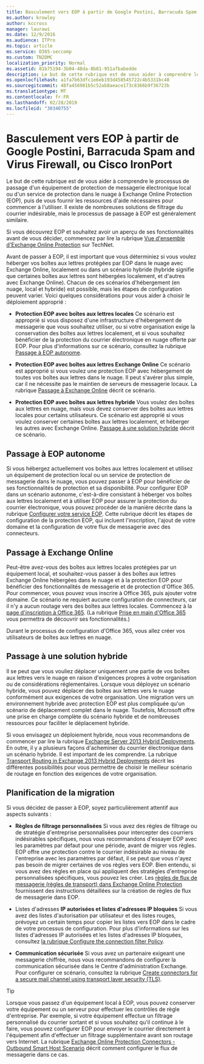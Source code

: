 ```yaml
---
title: Basculement vers EOP à partir de Google Postini, Barracuda Spam and Virus Firewall, ou Cisco IronPort
ms.author: krowley
author: kccross
manager: laurawi
ms.date: 12/9/2016
ms.audience: ITPro
ms.topic: article
ms.service: O365-seccomp
ms.custom: TN2DMC
localization_priority: Normal
ms.assetid: 81b75194-3b04-48da-8b81-951afbabedde
description: Le but de cette rubrique est de vous aider à comprendre le processus de passage d'un équipement de protection de messagerie électronique local ou d'un service de protection dans le nuage à Exchange Online Protection (EOP), puis de vous fournir les ressources d'aide nécessaires pour commencer à l'utiliser.
ms.openlocfilehash: a1fa7b63dfc1e6eb193d458545722c4b5331bc48
ms.sourcegitcommit: 48fa456981b5c52ab8aeace173c8366b9f36723b
ms.translationtype: MT
ms.contentlocale: fr-FR
ms.lasthandoff: 02/28/2019
ms.locfileid: "30340755"
---
```

# <a name="switch-to-eop-from-google-postini-the-barracuda-spam-and-virus-firewall-or-cisco-ironport"></a>Basculement vers EOP à partir de Google Postini, Barracuda Spam and Virus Firewall, ou Cisco IronPort

 Le but de cette rubrique est de vous aider à comprendre le processus de passage d'un équipement de protection de messagerie électronique local ou d'un service de protection dans le nuage à Exchange Online Protection (EOP), puis de vous fournir les ressources d'aide nécessaires pour commencer à l'utiliser. Il existe de nombreuses solutions de filtrage du courrier indésirable, mais le processus de passage à EOP est généralement similaire.
  
Si vous découvrez EOP et souhaitez avoir un aperçu de ses fonctionnalités avant de vous décider, commencez par lire la rubrique [Vue d'ensemble d'Exchange Online Protection](exchange-online-protection-overview.md) sur TechNet. 
  
Avant de passer à EOP, il est important que vous déterminiez si vous voulez héberger vos boîtes aux lettres protégées par EOP dans le nuage avec Exchange Online, localement ou dans un scénario hybride (hybride signifie que certaines boîtes aux lettres sont hébergées localement, et d'autres avec Exchange Online). Chacun de ces scénarios d'hébergement (en nuage, local et hybride) est possible, mais les étapes de configuration peuvent varier. Voici quelques considérations pour vous aider à choisir le déploiement approprié :
  
- **Protection EOP avec boîtes aux lettres locales** Ce scénario est approprié si vous disposez d'une infrastructure d'hébergement de messagerie que vous souhaitez utiliser, ou si votre organisation exige la conservation des boîtes aux lettres localement, et si vous souhaitez bénéficier de la protection du courrier électronique en nuage offerte par EOP. Pour plus d'informations sur ce scénario, consultez la rubrique [Passage à EOP autonome](#BKMK_SwitchStandalone.md). 
    
- **Protection EOP avec boîtes aux lettres Exchange Online** Ce scénario est approprié si vous voulez une protection EOP avec hébergement de toutes vos boîtes aux lettres dans le nuage. Il peut s'avérer plus simple, car il ne nécessite pas le maintien de serveurs de messagerie locaux. La rubrique [Passage à Exchange Online](switch-to-eop-from-google-postini-the-barracuda-spam-and-virus-firewall-or-cisco.md#BKMK_SwitchEXO) décrit ce scénario. 
    
- **Protection EOP avec boîtes aux lettres hybride** Vous voulez des boîtes aux lettres en nuage, mais vous devez conserver des boîtes aux lettres locales pour certains utilisateurs. Ce scénario est approprié si vous voulez conserver certaines boîtes aux lettres localement, et héberger les autres avec Exchange Online. [Passage à une solution hybride](#BKMK_SwitchHybrid.md) décrit ce scénario. 
    
## <a name="switch-to-eop-standalone"></a>Passage à EOP autonome
<a name="BKMK_SwitchStandalone"> </a>

Si vous hébergez actuellement vos boîtes aux lettres localement et utilisez un équipement de protection local ou un service de protection de messagerie dans le nuage, vous pouvez passer à EOP pour bénéficier de ses fonctionnalités de protection et sa disponibilité. Pour configurer EOP dans un scénario autonome, c'est-à-dire consistant à héberger vos boîtes aux lettres localement et à utiliser EOP pour assurer la protection du courrier électronique, vous pouvez procéder de la manière décrite dans la rubrique [Configurer votre service EOP](set-up-your-eop-service.md). Cette rubrique décrit les étapes de configuration de la protection EOP, qui incluent l'inscription, l'ajout de votre domaine et la configuration de votre flux de messagerie avec des connecteurs.
  
## <a name="switch-to-exchange-online"></a>Passage à Exchange Online
<a name="BKMK_SwitchEXO"> </a>

Peut-être avez-vous des boîtes aux lettres locales protégées par un équipement local, et souhaitez-vous passer à des boîtes aux lettres Exchange Online hébergées dans le nuage et à la protection EOP pour bénéficier des fonctionnalités de messagerie et de protection d'Office 365. Pour commencer, vous pouvez vous inscrire à Office 365, puis ajouter votre domaine. Ce scénario ne requiert aucune configuration de connecteurs, car il n'y a aucun routage vers des boîtes aux lettres locales. Commencez à la [page d'inscription à Office 365](https://www.microsoft.com/en-us/office365/online-software.aspx). (La rubrique [Prise en main d'Office 365](https://go.microsoft.com/fwlink/p/?LinkId=275407) vous permettra de découvrir ses fonctionnalités.) 
  
Durant le processus de configuration d'Office 365, vous allez créer vos utilisateurs de boîtes aux lettres en nuage.
  
## <a name="switch-to-a-hybrid-solution"></a>Passage à une solution hybride
<a name="BKMK_SwitchHybrid"> </a>

Il se peut que vous vouliez déplacer uniquement une partie de vos boîtes aux lettres vers le nuage en raison d'exigences propres à votre organisation ou de considérations réglementaires. Lorsque vous déployez un scénario hybride, vous pouvez déplacer des boîtes aux lettres vers le nuage conformément aux exigences de votre organisation. Une migration vers un environnement hybride avec protection EOP est plus compliquée qu'un scénario de déplacement complet dans le nuage. Toutefois, Microsoft offre une prise en charge complète du scénario hybride et de nombreuses ressources pour faciliter le déplacement hybride.
  
Si vous envisagez un déploiement hybride, nous vous recommandons de commencer par lire la rubrique [Exchange Server 2013 Hybrid Deployments](http://technet.microsoft.com/library/59e32000-4fcf-417f-a491-f1d8f9aeef9b.aspx). En outre, il y a plusieurs façons d'acheminer du courrier électronique dans un scénario hybride. Il est important de les comprendre. La rubrique [Transport Routing in Exchange 2013 Hybrid Deployments](http://technet.microsoft.com/library/36c2cea3-2e2f-40ac-88bd-7e1b6bd27828.aspx) décrit les différentes possibilités pour vous permettre de choisir le meilleur scénario de routage en fonction des exigences de votre organisation. 
  
## <a name="migration-planning"></a>Planification de la migration
<a name="sectionSection3"> </a>

Si vous décidez de passer à EOP, soyez particulièrement attentif aux aspects suivants :
  
- **Règles de filtrage personnalisées** Si vous avez des règles de filtrage ou de stratégie d'entreprise personnalisées pour intercepter des courriers indésirables spécifiques, nous vous recommandons d'essayer EOP avec les paramètres par défaut pour une période, avant de migrer vos règles. EOP offre une protection contre le courrier indésirable au niveau de l'entreprise avec les paramètres par défaut, il se peut que vous n'ayez pas besoin de migrer certaines de vos règles vers EOP. Bien entendu, si vous avez des règles en place qui appliquent des stratégies d'entreprise personnalisées spécifiques, vous pouvez les créer. Les [règles de flux de messagerie (règles de transport) dans Exchange Online Protection](mail-flow-rules-transport-rules-0.md) fournissent des instructions détaillées sur la création de règles de flux de messagerie dans EOP. 
    
- Listes d'adresses **IP autorisées et listes d'adresses IP bloquées** Si vous avez des listes d'autorisation par utilisateur et des listes rouges, prévoyez un certain temps pour copier les listes vers EOP dans le cadre de votre processus de configuration. Pour plus d'informations sur les listes d'adresses IP autorisées et les listes d'adresses IP bloquées, consultez [la rubrique Configure the connection filter Policy](../configure-the-connection-filter-policy.md).
    
- **Communication sécurisée** Si vous avez un partenaire exigeant une messagerie chiffrée, nous vous recommandons de configurer la communication sécurisée dans le Centre d'administration Exchange. Pour configurer ce scénario, consultez la rubrique [Create connectors for a secure mail channel using transport layer security (TLS)](http://technet.microsoft.com/library/1ce4d6a4-41ba-4d1e-9ca9-e826252c1041.aspx).
    
> [!TIP]
> Lorsque vous passez d'un équipement local à EOP, vous pouvez conserver votre équipement ou un serveur pour effectuer les contrôles de règle d'entreprise. Par exemple, si votre équipement effectue un filtrage personnalisé du courrier sortant et si vous souhaitez qu'il continue à le faire, vous pouvez configurer EOP pour envoyer le courrier directement à l'équipement afin d'effectuer un filtrage supplémentaire avant son routage vers Internet. La rubrique [Exchange Online Protection Connectors - Outbound Smart Host Scenario](http://technet.microsoft.com/library/431b3f02-4efd-4bd3-94e7-eecd03f8ef5e.aspx) décrit comment configurer le flux de messagerie dans ce cas. 
  

